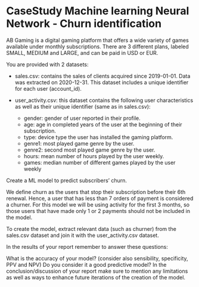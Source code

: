 # CaseStudy Machine learning Neural Network - Churn identification

AB Gaming is a digital gaming platform that offers a wide variety of games available under monthly subscriptions. There are 3 different plans, labeled SMALL, MEDIUM and LARGE, and can be paid in USD or EUR. 

You are provided with 2 datasets:
- sales.csv: contains the sales of clients acquired since 2019-01-01. Data was extracted on 2020-12-31. This dataset includes a unique identifier for each user (account_id).
- user_activity.csv: this dataset contains the following user characteristics as well as their unique identifier (same as in sales.csv):

  - gender: gender of user reported in their profile.
  - age: age in completed years of the user at the beginning of their subscription.
  - type: device type the user has installed the gaming platform.
  - genre1: most played game genre by the user.
  - genre2: second most played game genre by the user.
  - hours: mean number of hours played by the user weekly.
  - games: median number of different games played by the user weekly


Create a ML model to predict subscribers’ churn.

We define churn as the users that stop their subscription before their 6th renewal. Hence, a user that has less than 7 orders of payment is considered a churner. For this model we will be using activity for the first 3 months, so those users that have made only 1 or 2 payments should not be included in the model.

To create the model, extract relevant data (such as churner) from the sales.csv dataset and join it with the user_activity.csv dataset.

In the results of your report remember to answer these questions:

What is the accuracy of your model? (consider also sensibility, specificity, PPV and NPV)
Do you consider it a good predictive model?
In the conclusion/discussion of your report make sure to mention any limitations as well as ways to enhance future iterations of the creation of the model.
